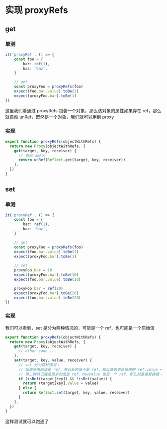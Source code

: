 # 实现 proxyRefs

## get

### 单测

```ts
it('proxyRef', () => {
    const foo = {
        bar: ref(1),
        baz: 'baz',
    }

    // get
    const proxyFoo = proxyRefs(foo)
    expect(foo.bar.value).toBe(1)
    expect(proxyFoo.bar).toBe(1)
})
```

这里我们看通过 proxyRefs 包装一个对象，那么该对象的属性如果存在 ref，那么就自动 unRef，既然是一个对象，我们就可以用到 proxy

### 实现

```ts
export function proxyRefs(objectWithRefs) {
  return new Proxy(objectWithRefs, {
    get(target, key, receiver) {
      // 自动 unRef
      return unRef(Reflect.get(target, key, receiver))
    },
  })
}
```

## set

### 单测

```ts
it('proxyRef', () => {
    const foo = {
        bar: ref(1),
        baz: 'baz',
    }

    // get
    const proxyFoo = proxyRefs(foo)
    expect(foo.bar.value).toBe(1)
    expect(proxyFoo.bar).toBe(1)
  
    // set
    proxyFoo.bar = 10
    expect(proxyFoo.bar).toBe(10)
    expect(foo.bar.value).toBe(10)

    proxyFoo.bar = ref(20)
    expect(proxyFoo.bar).toBe(20)
    expect(foo.bar.value).toBe(20)
})
```

### 实现

我们可以看到，set 是分为两种情况的，可能是一个 ref，也可能是一个原始值

```ts
export function proxyRefs(objectWithRefs) {
  return new Proxy(objectWithRefs, {
    get(target, key, receiver) {
      // other code ...
    },
    set(target, key, value, receiver) {
      // set 分为两种情况：
      // 如果原来的值是 ref，并且新的值不是 ref，那么就去更新原来的 ref.value = newValue
      // 第二种情况就是原来的值是 ref，newValue 也是一个 ref，那么就直接替换就 OK 了
      if (isRef(target[key]) && !isRef(value)) {
        return (target[key].value = value)
      } else {
        return Reflect.set(target, key, value, receiver)
      }
    },
  })
}
```

这样测试就可以跑通了
